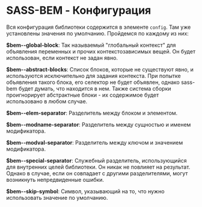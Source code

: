 # SASS-BEM - Конфигурация

Вся конфигурация библиотеки содержится в элементе `config`. Там уже установлены значения по умолчанию. Пройдемся по каждому из них:

**$bem--global-block**: Так называемый "глобальный контекст" для объявления переменных и прочих контекстозависимых вещей. Он будет использован, если контекст не задан явно.

**$bem--abstract-blocks**: Список блоков, которые не существуют явно, и используются исключительно для задания контекста. При попытке объявления такого блока, его селектор не будет объявлен, однако sass-bem будет думать, что находится в нем. Также система сборки проигнорирует абстрактные блоки - их содержимое будет использовано в любом случае.

**$bem--elem-separator**: Разделитель между блоком и элементом.

**$bem--modname-separator**: Разделитель между сущностью и именем модификатора.

**$bem--modval-separator**: Разделитель между ключом и значением модификатора.

**$bem--special-separator**: Служебный разделитель, использующийся для внутренних целей библиотеки. Он никак не повлияет на результат. Однако в случае, если он совпадает с другими разделителями, могут возникнуть непредвиденные ошибки.

**$bem--skip-symbol**: Символ, указывающий на то, что нужно использовать значение по умолчанию.